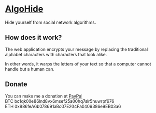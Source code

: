 # [AlgoHide](https://sammwyy.github.io/AlgoHide/)
Hide yourself from social network algorithms.

## How does it work?
The web application encrypts your message by replacing the traditional alphabet characters with characters that look alike.  

In other words, it warps the letters of your text so that a computer cannot handle but a human can.

## Donate
You can make me a donation at [PayPal](https://paypal.me/sammwy)   
BTC bc1qk00e86lnd8vx6msef25a00hq7slr5huwrpf976  
ETH 0x886feA6b078691aBc07E204Fa0409386e9EB03a6

